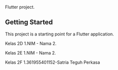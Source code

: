 Flutter project.

## Getting Started

This project is a starting point for a Flutter application.

Kelas 2D
1.NIM - Nama
2. 

Kelas 2E
1.NIM - Nama
2.

Kelas 2F
1.361955401152-Satria Teguh Perkasa
